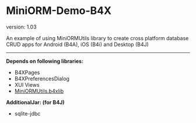 # MiniORM-Demo-B4X
version: 1.03

An example of using MiniORMUtils library to create cross platform database CRUD apps for Android (B4A), iOS (B4i) and Desktop (B4J)

---

**Depends on following libraries:** 
- B4XPages
- B4XPreferencesDialog
- XUI Views
- [MiniORMUtils.b4xlib](https://github.com/pyhoon/MiniORMUtils-B4X)

**AdditionalJar: (for B4J)**
- sqlite-jdbc
